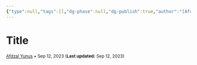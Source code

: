 ```yaml
---
{"type":null,"tags":[],"dg-phase":null,"dg-publish":true,"author":"[Afdzal Yunus](https://afdzal.dev)","date-created":"2023-09-12 20:29 PM","last-modified":"2023-09-12 20:29 PM","permalink":"/posts/2023/230912202930/","dgPassFrontmatter":true,"noteIcon":"","created":"","updated":""}
---
```


# Title
<small>[Afdzal Yunus](https://afdzal.dev) • Sep 12, 2023 (**Last updated:** Sep 12, 2023)</small>

